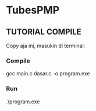 # TubesPMP
## TUTORIAL COMPILE
Copy aja ini, masukin di terminal:
### Compile
gcc main.c dasar.c -o program.exe
### Run
.\program.exe
